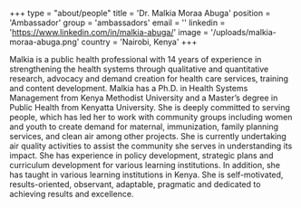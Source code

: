 +++
type = "about/people"
title = 'Dr. Malkia Moraa Abuga'
position = 'Ambassador'
group = 'ambassadors'
email = ''
linkedin = 'https://www.linkedin.com/in/malkia-abuga/'
image = '/uploads/malkia-moraa-abuga.png'
country = 'Nairobi, Kenya'
+++

Malkia is a public health professional with 14 years of experience in strengthening the health systems through qualitative and quantitative research, advocacy and demand creation for health care services, training and content development. Malkia has a Ph.D. in Health Systems Management from Kenya Methodist University and a Master’s degree in Public Health from Kenyatta University. She is deeply committed to serving people, which has led her to work with community groups including women and youth to create demand for maternal, immunization, family planning services, and clean air among other projects. She is currently undertaking air quality activities to assist the community she serves in understanding its impact. She has experience in policy development, strategic plans and curriculum development for various learning institutions. In addition, she has taught in various learning institutions in Kenya. She is self-motivated, results-oriented, observant, adaptable, pragmatic and dedicated to achieving results and excellence.